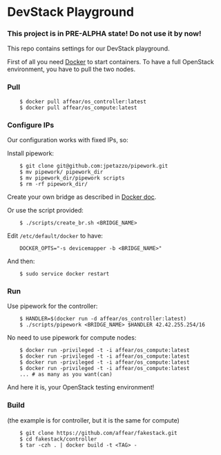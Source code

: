 # DevStack Playground
### This project is in __PRE-ALPHA__ state! Do not use it by now!

This repo contains settings for our DevStack playground.

First of all you need [Docker](https://www.docker.com/) to start containers. 
To have a full OpenStack environment, you have to pull the two nodes.  

### Pull

```
	$ docker pull affear/os_controller:latest
	$ docker pull affear/os_compute:latest
```

### Configure IPs
Our configuration works with fixed IPs, so:

Install pipework:

```
	$ git clone git@github.com:jpetazzo/pipework.git
	$ mv pipework/ pipework_dir
	$ mv pipework_dir/pipework scripts
	$ rm -rf pipework_dir/
```

Create your own bridge as described in [Docker doc](https://docs.docker.com/articles/networking/#building-your-own-bridge).

Or use the script provided:

```
	$ ./scripts/create_br.sh <BRIDGE_NAME>
```

Edit `/etc/default/docker` to have:

```
	DOCKER_OPTS="-s devicemapper -b <BRIDGE_NAME>"
```

And then:

```
	$ sudo service docker restart
```

### Run
Use pipework for the controller:

```
	$ HANDLER=$(docker run -d affear/os_controller:latest)
	$ ./scripts/pipework <BRIDGE_NAME> $HANDLER 42.42.255.254/16
```

No need to use pipework for compute nodes:

```
	$ docker run -privileged -t -i affear/os_compute:latest
	$ docker run -privileged -t -i affear/os_compute:latest
	$ docker run -privileged -t -i affear/os_compute:latest
	$ docker run -privileged -t -i affear/os_compute:latest
	... # as many as you want(can)
```

And here it is, your OpenStack testing environment!

### Build
(the example is for controller, but it is the same for compute)

```
	$ git clone https://github.com/affear/fakestack.git
	$ cd fakestack/controller
	$ tar -czh . | docker build -t <TAG> -
```
